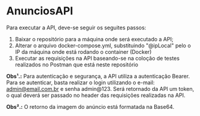 # AnunciosAPI

Para executar a API, deve-se seguir os seguites passos:

1. Baixar o repositório para a máquina onde será executado a API;
2. Alterar o arquivo docker-compose.yml, substituindo "@ipLocal" pelo o IP da máquina onde está rodando o container (Docker)
3. Executar as requisições na API baseando-se na coloção de testes realizados no Postman que está neste repositório

**Obs¹.:** Para autenticação e segurança, a API utiliza a autenticação Bearer. Para se autenticar, basta realizar o login utilizando o e-mail: admin@email.com.br e senha admin@123.
Será retornado da API um token, o qual deverá ser passado no header das requisições realizadas na API.

**Obs².:** O retorno da imagem do anúncio está formatada na Base64.
